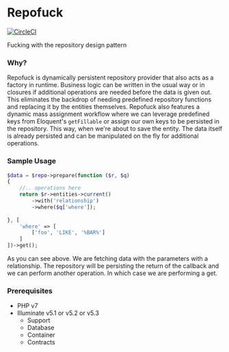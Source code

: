 # Repofuck

[![CircleCI](https://circleci.com/gh/prjkt/repofuck.svg?style=svg)](https://circleci.com/gh/prjkt/repofuck)

Fucking with the repository design pattern

### Why?

Repofuck is dynamically persistent repository provider that also acts as a factory in runtime. Business logic can be written in the usual way or in closures if additional operations are needed before the data is given out. This eliminates the backdrop of needing predefined repository functions and replacing it by the entities themselves. Repofuck also features a dynamic mass assignment workflow where we can leverage predefined keys from Eloquent's `getFillable` or assign our own keys to be persisted in the repository. This way, when we're about to save the entity. The data itself is already persisted and can be manipulated on the fly for additional operations.


### Sample Usage
```php
$data = $repo->prepare(function ($r, $q)
{
	//.. operations here
	return $r->entities->current()
		->with('relationship')
		->where($q['where']);
	
}, [
	'where' => [
		['foo', 'LIKE', '%BAR%']
	]
])->get();
```
As you can see above. We are fetching data with the parameters with a relationship. The repository will be persisting the return of the callback and we can perform another operation. In which case we are performing a get.


### Prerequisites
* PHP v7
* Illuminate v5.1 or v5.2 or v5.3
	* Support
	* Database
	* Container
	* Contracts
